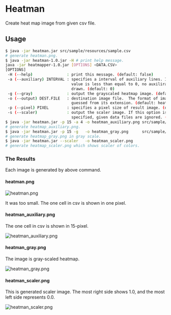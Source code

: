 # Heatman

Create heat map image from given csv file.

## Usage

```sh
$ java -jar heatman.jar src/sample/resources/sample.csv
# generate heatman.png.
$ java -jar heatman-1.0.jar -H # print help message.
java -jar heatmapper-1.0.jar [OPTIONS] <DATA.CSV>
[OPTIONS]
 -H (--help)               : print this message. (default: false)
 -a (--auxiliary) INTERVAL : specifies a interval of auxiliary lines. If this
                             value is less than equal to 0, no auxilirary lines are 
                             drawn. (default: 0)
 -g (--gray)               : output the grayscaled heatmap image. (default: false)
 -o (--output) DEST.FILE   : destination image file.  The format of image is
                             guessed from its extension. (default: heatman.png)
 -p (--pixel) PIXEL        : specifies a pixel size of result image. (default: 1)
 -s (--scaler)             : output the scaler image. If this option is
                             specified, given data files are ignored. (default: false)
$ java -jar heatman.jar -p 15 -a 4 -o heatman_auxiliary.png src/sample/resources/sample.csv 
# generate heatmap_auxiliary.png.
$ java -jar heatman.jar -p 15 -g   -o heatman_gray.png      src/sample/resources/sample.csv 
# generate heatmap_gray.png in gray scale.
$ java -jar heatman.jar --scaler   -o heatman_scaler.png
# generate heatmap_scaler.png which shows scaler of colors.
```

### The Results

Each image is generated by above command.

#### heatman.png

![heatman.png](https://github.com/tamada/9rules/raw/master/src/sample/resources/heatman.png)

It was too small.
The one cell in csv is shown in one pixel.

#### heatman_auxiliary.png

The one cell in csv is shown in 15-pixel.

![heatman_auxiliary.png](https://github.com/tamada/9rules/raw/master/src/sample/resources/heatman_auxiliary.png)


#### heatman_gray.png

The image is gray-scaled heatmap.

![heatman_gray.png](https://github.com/tamada/9rules/raw/master/src/sample/resources/heatman_gray.png)

#### heatman_scaler.png

This is generated scaler image.
The most right side shows 1.0, and the most left side represents 0.0.

![heatman_scaler.png](https://github.com/tamada/9rules/raw/master/src/sample/resources/heatman_scaler.png)


